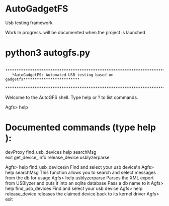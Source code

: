 # AutoGadgetFS
Usb testing framework

Work In progress. will be documented when the project is launched


# python3 autogfs.py 

       *******************************************************************************
       *AutoGadgetFS: Automated USB testing based on gadgetfs*************************
       *******************************************************************************     
        
Welcome to the AutoGFS shell.   Type help or ? to list commands.

Agfs> help

Documented commands (type help <topic>):
========================================
devProxy  find_usb_devices  help            searchMsg    
exit      get_device_info   release_device  usblyzerparse

Agfs> help find_usb_devices\n
Find and select your usb device\n
Agfs> help searchMsg
This function allows you to search and select messages from the db for usage
Agfs> help usblyzerparse
Parses the XML export from USBlyzer and puts it into an sqlite database
Pass a db name to it
Agfs> help find_usb_devices
Find and select your usb device
Agfs> help release_device
releases the claimed device back to its kernel driver
Agfs> exit
